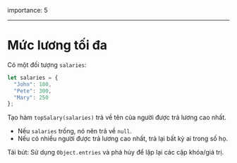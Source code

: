 importance: 5

---

# Mức lương tối đa

Có một đối tượng `salaries`:

```js
let salaries = {
  "John": 100,
  "Pete": 300,
  "Mary": 250
};
```

Tạo hàm `topSalary(salaries)` trả về tên của người được trả lương cao nhất.

- Nếu `salaries` trống, nó nên trả về `null`.
- Nếu có nhiều người được trả lương cao nhất, trả lại bất kỳ ai trong số họ.

Tái bút: Sử dụng `Object.entries` và phá hủy để lặp lại các cặp khóa/giá trị.
